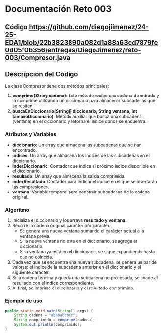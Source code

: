  # Documentación Reto 003

## Código https://github.com/diegojiimenez/24-25-EDA1/blob/22b3823890a082d1a88a63cd7879fe0d05f0b356/entregas/DiegoJimenez/reto-003/Compresor.java

## Descripción del Código

La clase Compresor tiene dos métodos principales:

1. **comprime(String cadena)**: Este método recibe una cadena de entrada y la comprime utilizando un diccionario para almacenar subcadenas que se repiten.
2. **buscaEnDiccionario(String[] diccionario, String ventana, int tamañoDiccionario)**: Método auxiliar que busca una subcadena (ventana) en el diccionario y retorna el índice donde se encuentra.

### Atributos y Variables

- **diccionario**: Un array que almacena las subcadenas que se han encontrado.
- **indices**: Un array que almacena los índices de las subcadenas en el diccionario.
- **indexDiccionario**: Contador que indica el próximo índice disponible en el diccionario.
- **resultado**: Un array que almacena la salida comprimida.
- **indexResultado**: Contador para indicar el índice en el que se insertarán las compresiones.
- **ventana**: Variable temporal para construir subcadenas de la cadena original.

### Algoritmo

1. Inicializa el diccionario y los arrays **resultado y ventana**.
2. Recorre la cadena original carácter por carácter:
   - Se genera una nueva ventana sumando el carácter actual a la ventana previa.
   - Si la nueva ventana no está en el diccionario, se agrega al diccionario.
   - Si la ventana ya está en el diccionario, se sigue expandiendo hasta que no coincida.
3. Cada vez que se encuentra una nueva subcadena, se genera un par de valores: el índice de la subcadena anterior en el diccionario y el siguiente carácter.
4. Si la cadena termina y queda una subcadena no procesada, se añade al resultado con el índice correspondiente.
5. Al final, se imprime el diccionario y el resultado comprimido.

### Ejemplo de uso
```java
public static void main(String[] args) {
    String cadena = "abababcbdc";
    String comprimido = comprime(cadena);
    System.out.println(comprimido);
}
```


